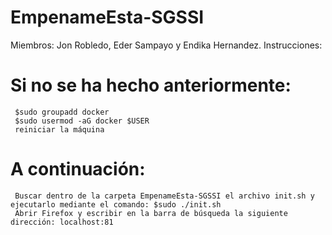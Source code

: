 # EmpenameEsta-SGSSI
Miembros: Jon Robledo, Eder Sampayo y Endika Hernandez.
Instrucciones:
   # Si no se ha hecho anteriormente:
     $sudo groupadd docker
     $sudo usermod -aG docker $USER
     reiniciar la máquina
   # A continuación:
     Buscar dentro de la carpeta EmpenameEsta-SGSSI el archivo init.sh y ejecutarlo mediante el comando: $sudo ./init.sh
     Abrir Firefox y escribir en la barra de búsqueda la siguiente dirección: localhost:81

